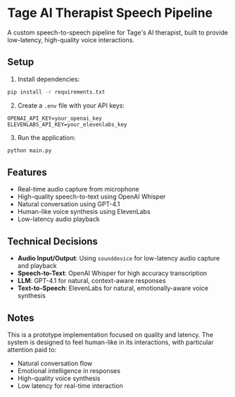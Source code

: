 # Tage AI Therapist Speech Pipeline

A custom speech-to-speech pipeline for Tage's AI therapist, built to provide low-latency, high-quality voice interactions.

## Setup

1. Install dependencies:
```bash
pip install -r requirements.txt
```

2. Create a `.env` file with your API keys:
```
OPENAI_API_KEY=your_openai_key
ELEVENLABS_API_KEY=your_elevenlabs_key
```

3. Run the application:
```bash
python main.py
```

## Features

- Real-time audio capture from microphone
- High-quality speech-to-text using OpenAI Whisper
- Natural conversation using GPT-4.1
- Human-like voice synthesis using ElevenLabs
- Low-latency audio playback

## Technical Decisions

- **Audio Input/Output**: Using `sounddevice` for low-latency audio capture and playback
- **Speech-to-Text**: OpenAI Whisper for high accuracy transcription
- **LLM**: GPT-4.1 for natural, context-aware responses
- **Text-to-Speech**: ElevenLabs for natural, emotionally-aware voice synthesis

## Notes

This is a prototype implementation focused on quality and latency. The system is designed to feel human-like in its interactions, with particular attention paid to:
- Natural conversation flow
- Emotional intelligence in responses
- High-quality voice synthesis
- Low latency for real-time interaction
